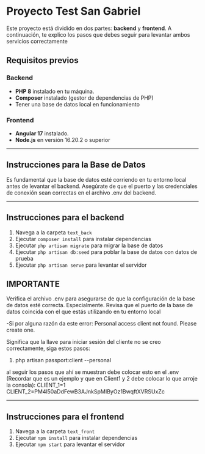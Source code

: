 # Proyecto Test San Gabriel

Este proyecto está dividido en dos partes: **backend** y **frontend**. A continuación, te explico los pasos que debes seguir para levantar ambos servicios correctamente

## Requisitos previos

### Backend
- **PHP 8** instalado en tu máquina.
- **Composer** instalado (gestor de dependencias de PHP)
- Tener una base de datos local en funcionamiento

### Frontend
- **Angular 17** instalado.
- **Node.js** en versión 16.20.2 o superior

---

## Instrucciones para la Base de Datos

Es fundamental que la base de datos esté corriendo en tu entorno local antes de levantar el backend. 
Asegúrate de que el puerto y las credenciales de conexión sean correctas en el archivo .env del backend.

---

## Instrucciones para el backend

1. Navega a la carpeta `text_back`
2. Ejecutar `composer install` para instalar dependencias
3. Ejecutar `php artisan migrate` para migrar la base de datos
4. Ejecutar `php artisan db:seed` para poblar la base de datos con datos de prueba
5. Ejecutar `php artisan serve` para levantar el servidor

## IMPORTANTE

Verifica el archivo .env para asegurarse de que la configuración de la base de datos esté correcta. Especialmente.
Revisa que el puerto de la base de datos coincida con el que estás utilizando en tu entorno local

-Si por alguna razón da este error:
Personal access client not found. Please create one.

Significa que la llave para iniciar sesión del cliente no se creo correctamente, siga estos pasos:

1. php artisan passport:client --personal


al seguir los pasos que ahí se muestran debe colocar esto en el .env 
(Recordar que es un ejemplo y que en Client1 y 2 debe colocar lo que arroje la consola):
CLIENT_1=1
CLIENT_2=PM4l50aDdFewB3AJnkSpMIByOz1BwqftXVRSUxZc

---

## Instrucciones para el frontend

1. Navega a la carpeta `text_front`
2. Ejecutar `npm install` para instalar dependencias
3. Ejecutar `npm start` para levantar el servidor


